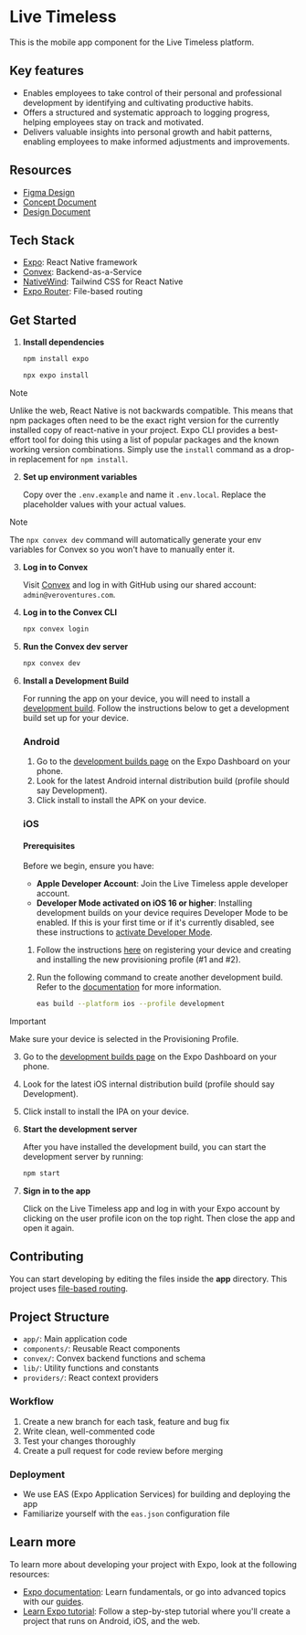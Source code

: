 # Live Timeless
This is the mobile app component for the Live Timeless platform.

## Key features
- Enables employees to take control of their personal and professional development by identifying and cultivating productive habits.
- Offers a structured and systematic approach to logging progress, helping employees stay on track and motivated.
- Delivers valuable insights into personal growth and habit patterns, enabling employees to make informed adjustments and improvements.


## Resources

- [Figma Design](https://www.figma.com/design/Uo8lKmyyGjQzIUty6RH89t/Live-Timeless---Raul-Version?node-id=5-13450&t=F6wqbjoMY7NHUa7W-0)
- [Concept Document](https://docs.google.com/document/d/1OxHxL4G9lwTwSLeegsMo6ROS_LrOjwFMnz12L6zyV5E/edit#heading=h.yx6bzclsmjey)
- [Design Document](https://docs.google.com/document/d/1HXuIfBiUZFNLrclgBFoOvKhhSuzqUeZw0Kejc0UloGI/edit#heading=h.l55oku9vy9nf)

## Tech Stack

- [Expo](https://expo.dev): React Native framework
- [Convex](https://www.convex.dev/): Backend-as-a-Service
- [NativeWind](https://www.nativewind.dev/): Tailwind CSS for React Native
- [Expo Router](https://docs.expo.dev/router/introduction/): File-based routing

## Get Started

1. **Install dependencies**

   ```bash
   npm install expo
   ```
   ```bash
   npx expo install
   ```

> [!NOTE]  
> Unlike the web, React Native is not backwards compatible. This means that npm packages often need to be the exact right version for the currently installed copy of react-native in your project. Expo CLI provides a best-effort tool for doing this using a list of popular packages and the known working version combinations. Simply use the `install` command as a drop-in replacement for `npm install`.

2. **Set up environment variables**

   Copy over the `.env.example` and name it `.env.local`. Replace the placeholder values with your actual values.

> [!NOTE]   
> The `npx convex dev` command will automatically generate your env variables for Convex so you won't have to manually enter it.

3. **Log in to Convex**

   Visit [Convex](https://www.convex.dev/login) and log in with GitHub using our shared account: `admin@veroventures.com`.

4. **Log in to the Convex CLI**

   ```bash
   npx convex login
   ```

5. **Run the Convex dev server**

   ```bash
   npx convex dev
   ```

6. **Install a Development Build**

   For running the app on your device, you will need to install a [development build](https://docs.expo.dev/develop/development-builds/introduction/). Follow the instructions below to get a development build set up for your device.

   ### Android

   1. Go to the [development builds page](https://expo.dev/accounts/live-timeless/projects/live-timeless-app/development-builds) on the Expo Dashboard on your phone.
   2. Look for the latest Android internal distribution build (profile should say Development).
   3. Click install to install the APK on your device.

   ### iOS

   #### Prerequisites

   Before we begin, ensure you have:

   - **Apple Developer Account**: Join the Live Timeless apple developer account.
   - **Developer Mode activated on iOS 16 or higher**: Installing development builds on your device requires Developer Mode to be enabled. If this is your first time or if it's currently disabled, see these instructions to [activate Developer Mode](https://docs.expo.dev/guides/ios-developer-mode/).

   1. Follow the instructions [here](https://docs.expo.dev/tutorial/eas/ios-development-build-for-devices/#provisioning-profile) on registering your device and creating and installing the new provisioning profile (#1 and #2).
   2. Run the following command to create another development build. Refer to the [documentation](https://docs.expo.dev/tutorial/eas/ios-development-build-for-devices/#development-build-for-ios-device) for more information.

      ```bash
      eas build --platform ios --profile development
      ```

> [!IMPORTANT]  
> Make sure your device is selected in the Provisioning Profile.

   3. Go to the [development builds page](https://expo.dev/accounts/live-timeless/projects/live-timeless-app/development-builds) on the Expo Dashboard on your phone.
   4. Look for the latest iOS internal distribution build (profile should say Development).
   5. Click install to install the IPA on your device.

7. **Start the development server**

   After you have installed the development build, you can start the development server by running:

   ```bash
   npm start
   ```

8. **Sign in to the app**

   Click on the Live Timeless app and log in with your Expo account by clicking on the user profile icon on the top right. Then close the app and open it again.

## Contributing
You can start developing by editing the files inside the **app** directory. This project uses [file-based routing](https://docs.expo.dev/router/introduction).

## Project Structure

- `app/`: Main application code
- `components/`: Reusable React components
- `convex/`: Convex backend functions and schema
- `lib/`: Utility functions and constants
- `providers/`: React context providers

### Workflow

1. Create a new branch for each task, feature and bug fix
2. Write clean, well-commented code
3. Test your changes thoroughly
4. Create a pull request for code review before merging

### Deployment

- We use EAS (Expo Application Services) for building and deploying the app
- Familiarize yourself with the `eas.json` configuration file

## Learn more

To learn more about developing your project with Expo, look at the following resources:

- [Expo documentation](https://docs.expo.dev/): Learn fundamentals, or go into advanced topics with our [guides](https://docs.expo.dev/guides).
- [Learn Expo tutorial](https://docs.expo.dev/tutorial/introduction/): Follow a step-by-step tutorial where you'll create a project that runs on Android, iOS, and the web.

